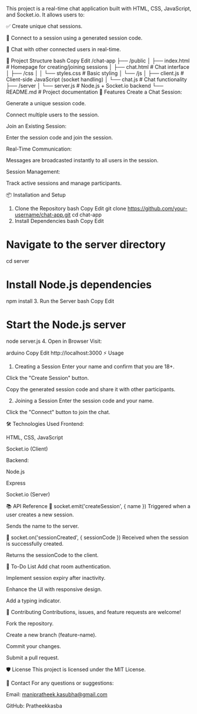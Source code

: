 This project is a real-time chat application built with HTML, CSS, JavaScript, and Socket.io. It allows users to:

✅ Create unique chat sessions.

🔗 Connect to a session using a generated session code.

💬 Chat with other connected users in real-time.

📂 Project Structure
bash
Copy
Edit
/chat-app
├── /public
│   ├── index.html           # Homepage for creating/joining sessions
│   ├── chat.html            # Chat interface
│   ├── /css
│   │   └── styles.css       # Basic styling
│   └── /js
│       ├── client.js        # Client-side JavaScript (socket handling)
│       └── chat.js          # Chat functionality
├── /server
│   └── server.js            # Node.js + Socket.io backend
└── README.md                # Project documentation
🚀 Features
Create a Chat Session:

Generate a unique session code.

Connect multiple users to the session.

Join an Existing Session:

Enter the session code and join the session.

Real-Time Communication:

Messages are broadcasted instantly to all users in the session.

Session Management:

Track active sessions and manage participants.

📦 Installation and Setup
1. Clone the Repository
bash
Copy
Edit
git clone https://github.com/your-username/chat-app.git
cd chat-app
2. Install Dependencies
bash
Copy
Edit
# Navigate to the server directory
cd server

# Install Node.js dependencies
npm install
3. Run the Server
bash
Copy
Edit
# Start the Node.js server
node server.js
4. Open in Browser
Visit:

arduino
Copy
Edit
http://localhost:3000
⚡️ Usage
1. Creating a Session
Enter your name and confirm that you are 18+.

Click the "Create Session" button.

Copy the generated session code and share it with other participants.

2. Joining a Session
Enter the session code and your name.

Click the "Connect" button to join the chat.

🛠️ Technologies Used
Frontend:

HTML, CSS, JavaScript

Socket.io (Client)

Backend:

Node.js

Express

Socket.io (Server)

📚 API Reference
🔹 socket.emit('createSession', { name })
Triggered when a user creates a new session.

Sends the name to the server.

🔹 socket.on('sessionCreated', { sessionCode })
Received when the session is successfully created.

Returns the sessionCode to the client.

📝 To-Do List
 Add chat room authentication.

 Implement session expiry after inactivity.

 Enhance the UI with responsive design.

 Add a typing indicator.

🤝 Contributing
Contributions, issues, and feature requests are welcome!

Fork the repository.

Create a new branch (feature-name).

Commit your changes.

Submit a pull request.

🛡️ License
This project is licensed under the MIT License.

📧 Contact
For any questions or suggestions:

Email: manipratheek.kasubha@gmail.com

GitHub: Pratheekkasba
